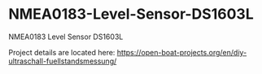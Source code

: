 # NMEA0183-Level-Sensor-DS1603L
NMEA0183 Level Sensor DS1603L

Project details are located here: https://open-boat-projects.org/en/diy-ultraschall-fuellstandsmessung/

